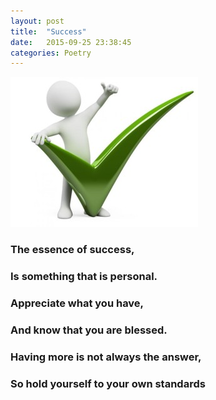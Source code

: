 ```yaml
---
layout: post
title:  "Success"
date:   2015-09-25 23:38:45
categories: Poetry
---
```

![Success](/pimages/success-300x240.jpg)

### The essence of success,

### Is something that is personal.

### Appreciate what you have,

### And know that you are blessed.

### Having more is not always the answer,

### So hold yourself to your own standards
